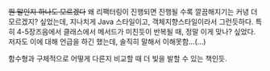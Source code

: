 ~~뭔 말인지 하나도 모르겠다~~
왜 리팩터링이 진행되면 진행될 수록 깔끔해지기는 커녕 더 모르겠지? 싶었는데, 지나치게 Java 스타일이고, 객체지향스타일이라서 그런듯하다.
특히 4-5장즈음에서 클래스에서 메서드가 미친듯이 반복될 때, 정말 이게 맞나? 싶었다. 저자도 이에 대해 언급을 하긴 했는데, 솔직히 말해서 이해못함...(...)

함수형과 구체적으로 어떻게 다른지 비교할 때 더 빛을 발할 수 있는 책인듯.
